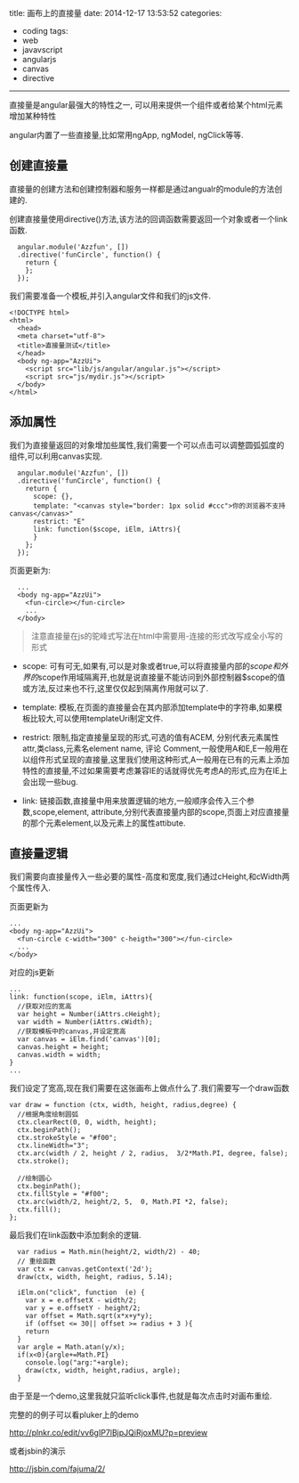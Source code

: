 title: 画布上的直接量
date: 2014-12-17 13:53:52
categories:
- coding
tags: 
- web
- javavscript
- angularjs
- canvas
- directive
---

直接量是angular最强大的特性之一,
可以用来提供一个组件或者给某个html元素增加某种特性

angular内置了一些直接量,比如常用ngApp, ngModel, ngClick等等.
<!--more-->

## 创建直接量

直接量的创建方法和创建控制器和服务一样都是通过angualr的module的方法创建的.

创建直接量使用directive()方法,该方法的回调函数需要返回一个对象或者一个link函数.
```
  angular.module('Azzfun', [])
  .directive('funCircle', function() {
    return {
    };
  });
```

我们需要准备一个模板,并引入angular文件和我们的js文件.

```
<!DOCTYPE html>
<html>
  <head>
  <meta charset="utf-8">
  <title>直接量测试</title>
  </head>
  <body ng-app="AzzUi">
    <script src="lib/js/angular/angular.js"></script>
    <script src="js/mydir.js"></script>
  </body>
</html>
```

## 添加属性

我们为直接量返回的对象增加些属性,我们需要一个可以点击可以调整圆弧弧度的组件,可以利用canvas实现.

```
  angular.module('Azzfun', [])
  .directive('funCircle', function() {
    return {
      scope: {},
      template: "<canvas style="border: 1px solid #ccc">你的浏览器不支持canvas</canvas>"
      restrict: "E"
      link: function($scope, iElm, iAttrs){
      }
    };
  });
```

页面更新为:

```
  ...
  <body ng-app="AzzUi">
    <fun-circle></fun-circle>
    ...
  </body>
```
>注意直接量在js的驼峰式写法在html中需要用-连接的形式改写成全小写的形式

- scope: 可有可无,如果有,可以是对象或者true,可以将直接量内部的$scope和外界的$scope作用域隔离开,也就是说直接量不能访问到外部控制器$scope的值或方法,反过来也不行,这里仅仅起到隔离作用就可以了.

- template: 模板,在页面的直接量会在其内部添加template中的字符串,如果模板比较大,可以使用templateUri制定文件.

- restrict: 限制,指定直接量呈现的形式,可选的值有ACEM, 分别代表元素属性attr,类class,元素名element name, 评论 Comment,一般使用A和E,E一般用在以组件形式呈现的直接量,这里我们使用这种形式,A一般用在已有的元素上添加特性的直接量,不过如果需要考虑兼容IE的话就得优先考虑A的形式,应为在IE上会出现一些bug.

- link: 链接函数,直接量中用来放置逻辑的地方,一般顺序会传入三个参数,scope,element, attribute,分别代表直接量内部的scope,页面上对应直接量的那个元素element,以及元素上的属性attibute.

## 直接量逻辑

我们需要向直接量传入一些必要的属性-高度和宽度,我们通过cHeight,和cWidth两个属性传入.

页面更新为

```
...
<body ng-app="AzzUi">
  <fun-circle c-width="300" c-heigth="300"></fun-circle>
  ...
</body>
```

对应的js更新

```
...
link: function(scope, iElm, iAttrs){
  //获取对应的宽高
  var height = Number(iAttrs.cHeight);
  var width = Number(iAttrs.cWidth);
  //获取模板中的canvas,并设定宽高
  var canvas = iElm.find('canvas')[0];
  canvas.height = height;
  canvas.width = width;
}
...
```

我们设定了宽高,现在我们需要在这张画布上做点什么了.我们需要写一个draw函数

```
var draw = function (ctx, width, height, radius,degree) {
  //根据角度绘制圆弧
  ctx.clearRect(0, 0, width, height);
  ctx.beginPath();
  ctx.strokeStyle = "#f00";
  ctx.lineWidth="3";
  ctx.arc(width / 2, height / 2, radius,  3/2*Math.PI, degree, false);
  ctx.stroke();

  //绘制圆心
  ctx.beginPath();
  ctx.fillStyle = "#f00";
  ctx.arc(width/2, height/2, 5,  0, Math.PI *2, false);
  ctx.fill();
};
```

最后我们在link函数中添加剩余的逻辑.

```
  var radius = Math.min(height/2, width/2) - 40;
  // 重绘函数
  var ctx = canvas.getContext('2d');
  draw(ctx, width, height, radius, 5.14);

  iElm.on("click", function  (e) {
    var x = e.offsetX - width/2;
    var y = e.offsetY - height/2;
    var offset = Math.sqrt(x*x+y*y);
    if (offset <= 30|| offset >= radius + 3 ){
    return
  }
  var argle = Math.atan(y/x);
  if(x<0){argle+=Math.PI}
    console.log("arg:"+argle);
    draw(ctx, width, height,radius, argle);
  }
```

由于至是一个demo,这里我就只监听click事件,也就是每次点击时对画布重绘.

完整的的例子可以看pluker上的demo

http://plnkr.co/edit/vv6gIP7lBjpJQiRjoxMU?p=preview

或者jsbin的演示

http://jsbin.com/fajuma/2/
